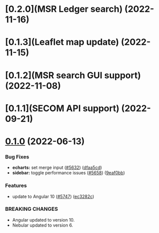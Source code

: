 <a name="0.2.0"></a>
# [0.2.0](MSR Ledger search) (2022-11-16)

<a name="0.1.3"></a>
# [0.1.3](Leaflet map update) (2022-11-15)

<a name="0.1.2"></a>
# [0.1.2](MSR search GUI support) (2022-11-08)

<a name="0.1.1"></a>
# [0.1.1](SECOM API support) (2022-09-21)

<a name="0.1.0"></a>
# [0.1.0]() (2022-06-13)

### Bug Fixes

* **echarts:** set merge input ([#5632](https://github.com/akveo/ngx-admin/issues/5632)) ([dfaa5cd](https://github.com/akveo/ngx-admin/commit/dfaa5cd))
* **sidebar:** toggle performance issues ([#5658](https://github.com/akveo/ngx-admin/issues/5658)) ([9eaf0bb](https://github.com/akveo/ngx-admin/commit/9eaf0bb))


### Features

* update to Angular 10 ([#5747](https://github.com/akveo/ngx-admin/issues/5747)) ([ec3282c](https://github.com/akveo/ngx-admin/commit/ec3282c))

### BREAKING CHANGES

- Angular updated to version 10.
- Nebular updated to version 6.
